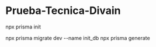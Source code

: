 # Prueba-Tecnica-Divain

npx prisma init

npx prisma migrate dev --name init_db
npx prisma generate
